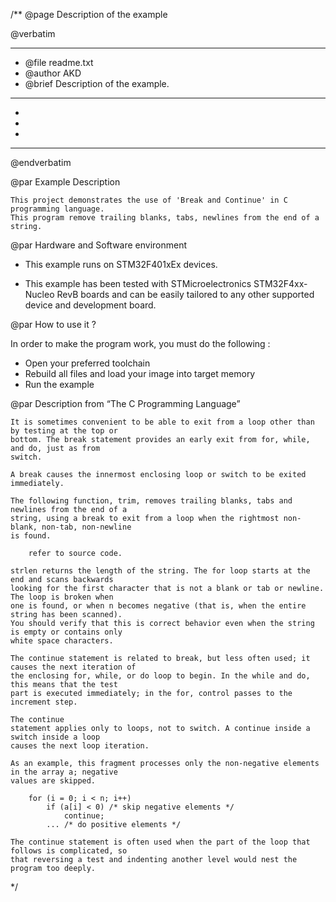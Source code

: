 /**
  @page Description of the example
  
  @verbatim
  ******************************************************************************
  * @file    readme.txt 
  * @author  AKD
  * @brief   Description of the example.
  ******************************************************************************
  *
  *
  *
  ******************************************************************************
  @endverbatim

@par Example Description

	This project demonstrates the use of 'Break and Continue' in C programming language.
	This program remove trailing blanks, tabs, newlines from the end of a string.
	

@par Hardware and Software environment  

  - This example runs on STM32F401xEx devices.
    
  - This example has been tested with STMicroelectronics STM32F4xx-Nucleo RevB 
    boards and can be easily tailored to any other supported device 
    and development board.

@par How to use it ? 

In order to make the program work, you must do the following :
 - Open your preferred toolchain 
 - Rebuild all files and load your image into target memory
 - Run the example

@par Description from “The C Programming Language” 

	It is sometimes convenient to be able to exit from a loop other than by testing at the top or
	bottom. The break statement provides an early exit from for, while, and do, just as from
	switch. 
	
	A break causes the innermost enclosing loop or switch to be exited immediately.
	
	The following function, trim, removes trailing blanks, tabs and newlines from the end of a
	string, using a break to exit from a loop when the rightmost non-blank, non-tab, non-newline
	is found.

		refer to source code.
	
	strlen returns the length of the string. The for loop starts at the end and scans backwards
	looking for the first character that is not a blank or tab or newline. The loop is broken when
	one is found, or when n becomes negative (that is, when the entire string has been scanned).
	You should verify that this is correct behavior even when the string is empty or contains only
	white space characters.
	
	The continue statement is related to break, but less often used; it causes the next iteration of
	the enclosing for, while, or do loop to begin. In the while and do, this means that the test
	part is executed immediately; in the for, control passes to the increment step. 
	
	The continue
	statement applies only to loops, not to switch. A continue inside a switch inside a loop
	causes the next loop iteration.
	
	As an example, this fragment processes only the non-negative elements in the array a; negative
	values are skipped.
	
		for (i = 0; i < n; i++)
			if (a[i] < 0) /* skip negative elements */
				continue;
			... /* do positive elements */
	
	The continue statement is often used when the part of the loop that follows is complicated, so
	that reversing a test and indenting another level would nest the program too deeply.
	
 */
